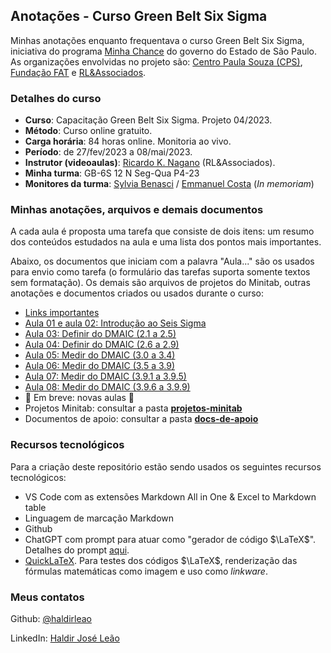 ## Anotações - Curso Green Belt Six Sigma

Minhas anotações enquanto frequentava o curso Green Belt Six Sigma, iniciativa do programa [Minha Chance](https://www.cps.sp.gov.br/minhachance/) do governo do Estado de São Paulo. As organizações envolvidas no projeto são: [Centro Paula Souza (CPS)](https://cps.sp.gov.br), [Fundação FAT](https://ensino.fundacaofat.org.br/) e [RL&Associados](https://rlassociados.com.br/).

### Detalhes do curso

- **Curso**: Capacitação Green Belt Six Sigma. Projeto 04/2023.
- **Método**: Curso online gratuito.
- **Carga horária**: 84 horas online. Monitoria ao vivo.
- **Período**: de 27/fev/2023 a 08/mai/2023.  
- **Instrutor (videoaulas)**: [Ricardo K. Nagano](https://linkedin.com/in/ricardo-k-nagano-5383b327) (RL&Associados).
- **Minha turma**: GB-6S 12 N Seg-Qua P4-23
- **Monitores da turma**: [Sylvia  Benasci](https://linkedin.com/in/sylvia-benasci) /  [Emmanuel Costa](https://linkedin.com/in/emmanuel-costa) (_In memoriam_)

### Minhas anotações, arquivos e demais documentos

A cada aula é proposta uma tarefa que consiste de dois itens: um resumo dos conteúdos estudados na aula e uma lista dos pontos mais importantes.

Abaixo, os documentos que iniciam com a palavra "Aula..." são os usados para envio como tarefa (o formulário das tarefas suporta somente textos sem formatação). Os demais são arquivos de projetos do Minitab, outras anotações e documentos criados ou usados durante o curso:

- [Links importantes](links-importantes.md)
- [Aula 01 e aula 02: Introdução ao Seis Sigma](aula-01_02-intro-seis-sigma-1_5.md)
- [Aula 03: Definir do DMAIC (2.1 a 2.5)](aula-03-definir-2.1_2.5.md)
- [Aula 04: Definir do DMAIC (2.6 a 2.9)](aula-04-definir-2.6_2.9.md)
- [Aula 05: Medir do DMAIC (3.0 a 3.4)](aula-05-medir-3.0_3.4.md)
- [Aula 06: Medir do DMAIC (3.5 a 3.9)](aula-06-medir-3.5_3.9.md)
- [Aula 07: Medir do DMAIC (3.9.1 a 3.9.5)](aula-07-medir-3.9.1_3.9.5.md)
- [Aula 08: Medir do DMAIC (3.9.6 a 3.9.9)](aula-08-medir-3.9.6_3.9.9.md)
- 🚧 Em breve: novas aulas 🚧
- Projetos Minitab: consultar a pasta <u>**projetos-minitab**</u>
- Documentos de apoio: consultar a pasta <u>**docs-de-apoio**</u>

### Recursos tecnológicos

Para a criação deste repositório estão sendo usados os seguintes recursos tecnológicos:

- VS Code com as extensões Markdown All in One & Excel to Markdown table
- Linguagem de marcação Markdown
- Github
- ChatGPT com prompt para atuar como "gerador de código $\LaTeX$". Detalhes do prompt [aqui](chatgpt-latex-prompt.md).
- [QuickLaTeX](https://quicklatex.com/). Para testes dos códigos $\LaTeX$, renderização das fórmulas matemáticas como imagem e uso como _linkware_. 

### Meus contatos

Github: [@haldirleao](https://github.com/haldirleao)

LinkedIn: [Haldir José Leão](https://linkedin.com/in/haldir-josé-leão-25560b56)
